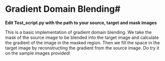 # Gradient Domain Blending# 

**Edit Test_script.py with the path to your source, target and mask images**

This is a basic implementation of gradient domain blending. We take the mask of the source image to be blended into the target image and calculate the gradient of the image in the masked region. Then we fill the space in the target image by reconstructing the gradient from the source image. Do try it on the sample images provided!

